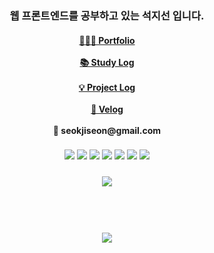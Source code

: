 <h3 align="center"> 
  웹 프론트엔드를 공부하고 있는 석지선 입니다.<br/>
</h3>
<h4 align="center">
  <a href="https://neighborly-sneeze-cc5.notion.site/65cd635003294f49ba6e471d9a278c72">👩🏻‍💻 Portfolio</a><br/><br/>
  <a href="https://bit.ly/sunysty_devlog">📚 Study Log</a><br/><br/>
  <a href="https://neighborly-sneeze-cc5.notion.site/e2bf3d2342db461383a571832d5ea2c1?v=445f76ae915a4e36b49b4a60a6853f29">💡 Project Log</a><br/><br/>
  <a href="https://velog.io/@seokjs523">🥬 Velog</a><br/><br/>
  📮 seokjiseon@gmail.com
</h4>

<h3 align="center">
<img src="https://img.shields.io/badge/Sass-CC6699?style=for-the-badge&logo=Sass&logoColor=fff"/>
<img src="https://img.shields.io/badge/HTML5-E34F26?style=for-the-badge&logo=HTML5&logoColor=fff"/>
<img src="https://img.shields.io/badge/CSS3-1572B6?style=for-the-badge&logo=CSS3&logoColor=fff"/>
<img src="https://img.shields.io/badge/javascript-F7DF1E?style=for-the-badge&logo=javascript&logoColor=000"/>
<img src="https://img.shields.io/badge/React-61DAFB?style=for-the-badge&logo=React&logoColor=000"/>
<img src="https://img.shields.io/badge/Redux-764ABC?style=for-the-badge&logo=Redux&logoColor=fff"/>
<img src="https://img.shields.io/badge/recoil-000?style=for-the-badge&logo=Recoil&logoColor=fff"/>
</h3>


<h3 align="center">
<img src="https://hits.seeyoufarm.com/api/count/incr/badge.svg?url=https%3A%2F%2Fgithub.com%2Fsunysty&count_bg=%2379C83D&title_bg=%23555555&icon=&icon_color=%23E7E7E7&title=hits&edge_flat=false"/>
</h3>

<br/><br/>
<h3 align="center">
<img src="https://github-readme-stats.vercel.app/api?username=sunysty&show_icons=true&theme=radical"/>
</h3>
<br/>


 


<!--
**sunysty/sunysty** is a ✨ _special_ ✨ repository because its `README.md` (this file) appears on your GitHub profile.

Here are some ideas to get you started:

- 🔭 I’m currently working on ...
- 🌱 I’m currently learning ...
- 👯 I’m looking to collaborate on ...
- 🤔 I’m looking for help with ...
- 💬 Ask me about ...
- 📫 How to reach me: ...
- 😄 Pronouns: ...
- ⚡ Fun fact: ...
-->
